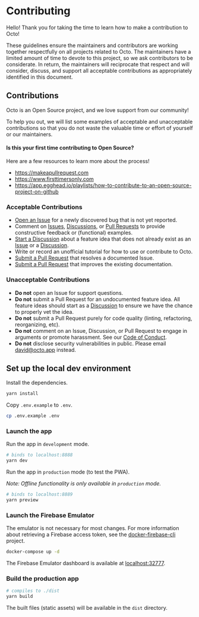 # Contributing

Hello! Thank you for taking the time to learn how to make a contribution to Octo!

These guidelines ensure the maintainers and contributors are working together respectfully on all projects related to Octo. The maintainers have a limited amount of time to devote to this project, so we ask contributors to be considerate. In return, the maintainers will reciprocate that respect and will consider, discuss, and support all acceptable contributions as appropriately identified in this document.

## Contributions

Octo is an Open Source project, and we love support from our community!

To help you out, we will list some examples of acceptable and unacceptable contributions so that you do not waste the valuable time or effort of yourself or our maintainers.

#### Is this your first time contributing to Open Source?

Here are a few resources to learn more about the process!

- https://makeapullrequest.com
- https://www.firsttimersonly.com
- https://app.egghead.io/playlists/how-to-contribute-to-an-open-source-project-on-github

### Acceptable Contributions

- [Open an Issue](https://github.com/voraciousdev/octo/issues) for a newly discovered bug that is not yet reported.
- Comment on [Issues](https://github.com/voraciousdev/octo/issues), [Discussions](https://github.com/voraciousdev/octo/discussions), or [Pull Requests](https://github.com/voraciousdev/octo/pulls) to provide constructive feedback or (functional) examples.
- [Start a Discussion](https://github.com/voraciousdev/octo/discussions) about a feature idea that does not already exist as an [Issue](https://github.com/voraciousdev/octo/issues) or a [Discussion](https://github.com/voraciousdev/octo/discussions).
- Write or record an unofficial tutorial for how to use or contribute to Octo.
- [Submit a Pull Request](https://github.com/voraciousdev/octo/pulls) that resolves a documented Issue.
- [Submit a Pull Request](https://github.com/voraciousdev/octo/pulls) that improves the existing documentation.

### Unacceptable Contributions

- **Do not** open an Issue for support questions.
- **Do not** submit a Pull Request for an undocumented feature idea. All feature ideas should start as a [Discussion](https://github.com/voraciousdev/octo/discussions) to ensure we have the chance to properly vet the idea.
- **Do not** submit a Pull Request purely for code quality (linting, refactoring, reorganizing, etc).
- **Do not** comment on an Issue, Discussion, or Pull Request to engage in arguments or promote harassment. See our [Code of Conduct](https://github.com/voraciousdev/octo/blob/main/CODE_OF_CONDUCT.md).
- **Do not** disclose security vulnerabilities in public. Please email [david@octo.app](mailto:david@octo.app) instead.

## Set up the local dev environment

Install the dependencies.

```bash
yarn install
```

Copy `.env.example` to `.env`.

```bash
cp .env.example .env
```

### Launch the app

Run the app in `development` mode.

```bash
# binds to localhost:8888
yarn dev
```

Run the app in `production` mode (to test the PWA).

_Note: Offline functionality is only available in `production` mode._

```bash
# binds to localhost:8889
yarn preview
```

### Launch the Firebase Emulator

The emulator is not necessary for most changes. For more information about retrieving a Firebase access token, see the [docker-firebase-cli](https://github.com/voraciousdev/docker-firebase-cli) project.

```bash
docker-compose up -d
```

The Firebase Emulator dashboard is available at [localhost:32777](http://localhost:32777).

### Build the production app

```bash
# compiles to ./dist
yarn build
```

The built files (static assets) will be available in the `dist` directory.
